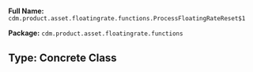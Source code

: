 # 

**Full Name:** `cdm.product.asset.floatingrate.functions.ProcessFloatingRateReset$1`

**Package:** `cdm.product.asset.floatingrate.functions`

## Type: Concrete Class

